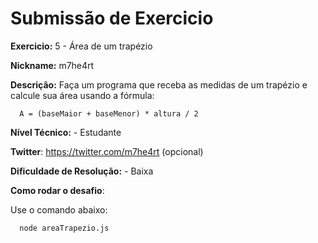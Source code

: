 # Submissão de Exercicio

**Exercicio:** 5 - Área de um trapézio

**Nickname:** m7he4rt

**Descrição:** Faça um programa que receba as medidas de um trapézio e calcule sua área usando a fórmula:

```
  A = (baseMaior + baseMenor) * altura / 2
```

**Nível Técnico:** - Estudante

**Twitter**: https://twitter.com/m7he4rt (opcional)

**Dificuldade de Resolução:** - Baixa

**Como rodar o desafio**: 

Use o comando abaixo: 
```bash
  node areaTrapezio.js
```
